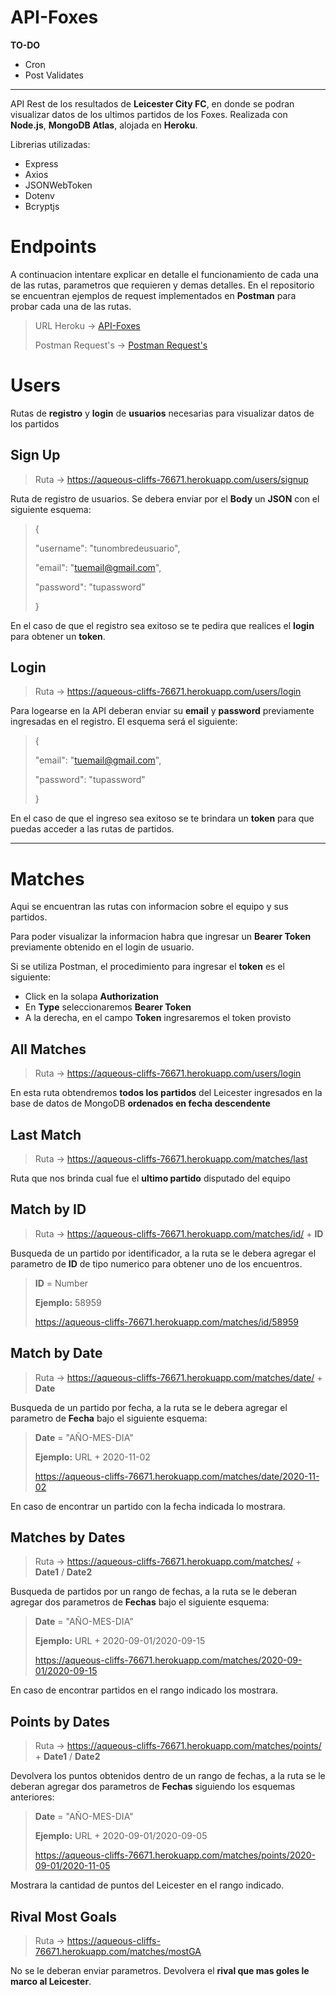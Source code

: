 # API-Foxes

**TO-DO**
- Cron
- Post Validates

---

API Rest de los resultados de **Leicester City FC**, en donde se podran visualizar datos de los ultimos partidos de los Foxes. Realizada con **Node.js**, **MongoDB Atlas**, alojada en **Heroku**.

Librerias utilizadas:
- Express
- Axios
- JSONWebToken
- Dotenv
- Bcryptjs


# Endpoints

A continuacion intentare explicar en detalle el funcionamiento de cada una de las rutas, parametros que requieren y demas detalles. En el repositorio se encuentran ejemplos de request implementados en **Postman** para probar cada una de las rutas.
> URL Heroku -> [API-Foxes](https://aqueous-cliffs-76671.herokuapp.com)
>
> Postman Request's -> [Postman Request's](https://github.com/romeramatias/project-ApiFoxes/blob/master/API-Foxes.postman_collection.json)

# Users

Rutas de **registro** y **login** de **usuarios** necesarias para visualizar datos de los partidos

## Sign Up


>Ruta -> https://aqueous-cliffs-76671.herokuapp.com/users/signup

Ruta de registro de usuarios. Se debera enviar por  el **Body** un **JSON** con el siguiente esquema:
>{
>
>	"username": "tunombredeusuario",
>
>	"email": "tuemail@gmail.com",
>
>	"password": "tupassword"
>
>}

En el caso de que el registro sea exitoso se te pedira que realices el **login** para obtener un **token**.


## Login
> Ruta -> https://aqueous-cliffs-76671.herokuapp.com/users/login

Para logearse en la API deberan enviar su **email** y **password** previamente ingresadas en el registro. El esquema será el siguiente:
>{
>
>	"email": "tuemail@gmail.com",
>
>	"password": "tupassword"
>
>}

En el caso de que el ingreso sea exitoso se te brindara un **token** para que puedas acceder a las rutas de partidos.

---

# Matches

Aqui se encuentran las rutas con informacion sobre el equipo y sus partidos. 

Para poder visualizar la informacion habra que ingresar un **Bearer Token** previamente obtenido en el login de usuario.

Si se utiliza Postman, el procedimiento para ingresar el **token** es el siguiente:
- Click en la solapa **Authorization**
- En **Type** seleccionaremos **Bearer Token**
- A la derecha, en el campo **Token** ingresaremos el token provisto

## All Matches

> Ruta -> https://aqueous-cliffs-76671.herokuapp.com/users/login

En esta ruta obtendremos **todos los partidos** del Leicester ingresados en la base de datos de MongoDB **ordenados en fecha descendente**


## Last Match

> Ruta -> https://aqueous-cliffs-76671.herokuapp.com/matches/last

Ruta que nos brinda cual fue el **ultimo partido** disputado del equipo

## Match by ID

> Ruta -> https://aqueous-cliffs-76671.herokuapp.com/matches/id/ + **ID**

Busqueda de un partido por identificador, a la ruta se le debera agregar el parametro de **ID** de tipo numerico para obtener uno de los encuentros.

> **ID** = Number
>
> **Ejemplo:** 58959
>
> https://aqueous-cliffs-76671.herokuapp.com/matches/id/58959


## Match by Date

> Ruta -> https://aqueous-cliffs-76671.herokuapp.com/matches/date/ + **Date**

Busqueda de un partido por fecha, a la ruta se le debera agregar el parametro de **Fecha** bajo el siguiente esquema:

> **Date** = "AÑO-MES-DIA"
>
> **Ejemplo:** URL + 2020-11-02
>
> https://aqueous-cliffs-76671.herokuapp.com/matches/date/2020-11-02

En caso de encontrar un partido con la fecha indicada lo mostrara.

## Matches by Dates

> Ruta -> https://aqueous-cliffs-76671.herokuapp.com/matches/ + **Date1** / **Date2**

Busqueda de partidos por un rango de fechas, a la ruta se le deberan agregar dos parametros de **Fechas** bajo el siguiente esquema:

> **Date** = "AÑO-MES-DIA"
>
> **Ejemplo:** URL + 2020-09-01/2020-09-15
>
> https://aqueous-cliffs-76671.herokuapp.com/matches/2020-09-01/2020-09-15

En caso de encontrar partidos en el rango indicado los mostrara.

## Points by Dates

> Ruta -> https://aqueous-cliffs-76671.herokuapp.com/matches/points/ + **Date1** / **Date2**

Devolvera los puntos obtenidos dentro de un rango de fechas, a la ruta se le deberan agregar dos parametros de **Fechas** siguiendo los esquemas anteriores:

> **Date** = "AÑO-MES-DIA"
>
> **Ejemplo:** URL + 2020-09-01/2020-09-05
>
> https://aqueous-cliffs-76671.herokuapp.com/matches/points/2020-09-01/2020-11-05

Mostrara la cantidad de puntos del Leicester en el rango indicado.

## Rival Most Goals

> Ruta -> https://aqueous-cliffs-76671.herokuapp.com/matches/mostGA

No se le deberan enviar parametros. Devolvera el **rival que mas goles le marco al Leicester**.
